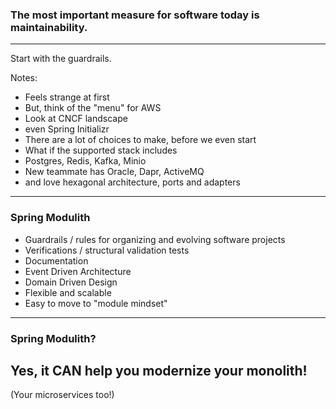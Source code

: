 ### The most important measure for software today is maintainability.

---

Start with the guardrails.

Notes:
- Feels strange at first
- But, think of the "menu" for AWS
- Look at CNCF landscape
- even Spring Initializr
- There are a lot of choices to make, before we even start
- What if the supported stack includes
- Postgres, Redis, Kafka, Minio
- New teammate has Oracle, Dapr, ActiveMQ
- and love hexagonal architecture, ports and adapters

---

### Spring Modulith

- Guardrails / rules for organizing and evolving software projects
- Verifications / structural validation tests
- Documentation
- Event Driven Architecture
- Domain Driven Design
- Flexible and scalable
- Easy to move to "module mindset"

---

### Spring Modulith?

## Yes, it CAN help you modernize your monolith!

(Your microservices too!)